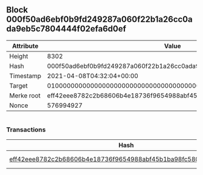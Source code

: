 ## Block 000f50ad6ebf0b9fd249287a060f22b1a26cc0ada9eb5c7804444f02efa6d0ef

Attribute | Value
--- | ---
Height | 8302
Hash | 000f50ad6ebf0b9fd249287a060f22b1a26cc0ada9eb5c7804444f02efa6d0ef
Timestamp | 2021-04-08T04:32:04+00:00
Target | 0100000000000000000000000000000000000000000000000000000000000000
Merke root | eff42eee8782c2b68606b4e18736f9654988abf45b1ba98fc5803f4c4102bae3
Nonce | 576994927

```

```

### Transactions

Hash | Amount
--- | ---
[eff42eee8782c2b68606b4e18736f9654988abf45b1ba98fc5803f4c4102bae3](eff42eee8782c2b68606b4e18736f9654988abf45b1ba98fc5803f4c4102bae3.md) | 10.00000000 SKEPTI 
